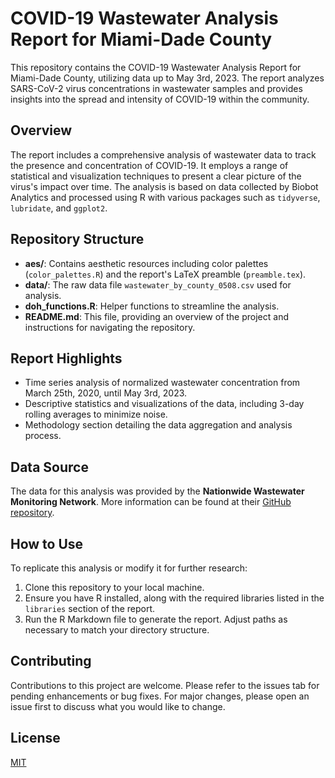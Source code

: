 # COVID-19 Wastewater Analysis Report for Miami-Dade County

This repository contains the COVID-19 Wastewater Analysis Report for Miami-Dade County, utilizing data up to May 3rd, 2023. The report analyzes SARS-CoV-2 virus concentrations in wastewater samples and provides insights into the spread and intensity of COVID-19 within the community.

## Overview

The report includes a comprehensive analysis of wastewater data to track the presence and concentration of COVID-19. It employs a range of statistical and visualization techniques to present a clear picture of the virus's impact over time. The analysis is based on data collected by Biobot Analytics and processed using R with various packages such as `tidyverse`, `lubridate`, and `ggplot2`.

## Repository Structure

- **aes/**: Contains aesthetic resources including color palettes (`color_palettes.R`) and the report's LaTeX preamble (`preamble.tex`).
- **data/**: The raw data file `wastewater_by_county_0508.csv` used for analysis.
- **doh_functions.R**: Helper functions to streamline the analysis.
- **README.md**: This file, providing an overview of the project and instructions for navigating the repository.

## Report Highlights

- Time series analysis of normalized wastewater concentration from March 25th, 2020, until May 3rd, 2023.
- Descriptive statistics and visualizations of the data, including 3-day rolling averages to minimize noise.
- Methodology section detailing the data aggregation and analysis process.

## Data Source

The data for this analysis was provided by the **Nationwide Wastewater Monitoring Network**. More information can be found at their [GitHub repository](https://github.com/biobotanalytics/covid19-wastewater-data).

## How to Use

To replicate this analysis or modify it for further research:

1. Clone this repository to your local machine.
2. Ensure you have R installed, along with the required libraries listed in the `libraries` section of the report.
3. Run the R Markdown file to generate the report. Adjust paths as necessary to match your directory structure.

## Contributing

Contributions to this project are welcome. Please refer to the issues tab for pending enhancements or bug fixes. For major changes, please open an issue first to discuss what you would like to change.

## License

[MIT](https://choosealicense.com/licenses/mit/)
